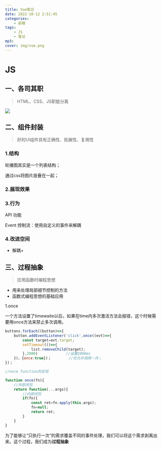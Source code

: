 ```yaml
---
title: Vue笔记
date: 2022-10-12 2:51:45
categories: 
    - 前端
tags: 
    - JS
    - 笔记
mp3: 
cover: img/vue.png
---
```


# JS

## 一、各司其职

> HTML、CSS、JS职能分离

![](https://s3.bmp.ovh/imgs/2023/01/17/f3f6568ed1415a07.jpg)



## 二、组件封装

> 好的UI组件具有正确性、拓展性、复用性

### 1.结构

轮播图其实是一个列表结构；

通过css将图片层叠在一起；

### 2.展现效果

### 3.行为

API 功能

Event 控制流：使用自定义的事件来解耦

### 4.改进空间

- 解耦+





## 三、过程抽象

> 应用函数时编程思想

- 用来处理局部细节控制的方法
- 函数式编程思想的基础应用

1.once

一个方法设置了timewaite以后，如果在time内多次激活方法会报错，这个时候需要用once方法来禁止多次调用。

```js
buttons.forEach((button)=>{
    button.addEventListener('click',once((evt)=>{
        const target=evt.target;
        setTimeout(()=>{
            list.removeChild(target);
        },2000)				//设置2000ms
    })，{once:true})；		//仅允许调用一次；
})；
```

```js
//once function的实现

function once(fn){
    //外部闭包
    return function(...args){
        //内部闭包
        if(fn){
            const ret=fn.apply(this,args);
            fn=null;
            return ret;
        }
    }
}
```

为了能够让”只执行一次“的需求覆盖不同的事件处理，我们可以将这个需求剥离出来。这个过程，我们成为**过程抽象**

















